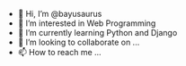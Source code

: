 - 👋 Hi, I’m @bayusaurus
- 👀 I’m interested in Web Programming
- 🌱 I’m currently learning Python and Django
- 💞️ I’m looking to collaborate on ...
- 📫 How to reach me ...

<!---
bayusaurus/bayusaurus is a ✨ special ✨ repository because its `README.md` (this file) appears on your GitHub profile.
You can click the Preview link to take a look at your changes.
--->
